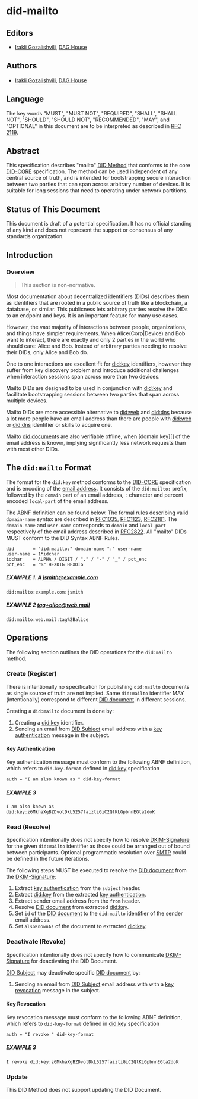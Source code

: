 # did-mailto

## Editors

- [Irakli Gozalishvili](https://github.com/Gozala), [DAG House](https://dag.house/)

## Authors

- [Irakli Gozalishvili](https://github.com/Gozala), [DAG House](https://dag.house/)

## Language

The key words "MUST", "MUST NOT", "REQUIRED", "SHALL", "SHALL NOT", "SHOULD", "SHOULD NOT", "RECOMMENDED", "MAY", and "OPTIONAL" in this document are to be interpreted as described in [RFC 2119](https://datatracker.ietf.org/doc/html/rfc2119).

## Abstract

This specification describes "mailto" [DID Method] that
conforms to the core [DID-CORE] specification. The method can be used independent of any central source of truth, and is intended for bootstrapping secure interaction between two parties that can span across arbitrary number of devices. It is suitable for long sessions that need to operating under network partitions.

## Status of This Document

This document is draft of a potential specification. It has no official standing of any kind and does not represent the support or consensus of any standards organization.

## Introduction

### Overview

> This section is non-normative.

Most documentation about decentralized identifiers (DIDs) describes them as identifiers that are rooted in a public source of truth like a blockchain, a database, or similar. This publicness lets arbitrary parties resolve the DIDs to an endpoint and keys. It is an important feature for many use cases.

However, the vast majority of interactions between people, organizations, and things have simpler requirements. When Alice(Corp|Device) and Bob want to interact, there are exactly and only 2 parties in the world who should care: Alice and Bob. Instead of arbitrary parties needing to resolve their DIDs, only Alice and Bob do.

One to one interactions are excellent fit for [did:key] identifiers, however they suffer from key discovery problem and introduce additional challenges when interaction sessions span across more than two devices.

Mailto DIDs are designed to be used in conjunction with [did:key] and facilitate bootstrapping sessions between two parties that span across multiple devices.

Mailto DIDs are more accessible alternative to [did:web] and [did:dns] because a lot more people have an email address than there are people with [did:web] or [did:dns] identifier or skills to acquire one.

Mailto [did document]s are also verifiable offline, when [domain key][] of the email address is known, implying significantly less network requests than with most other DIDs.

## The `did:mailto` Format

The format for the `did:key` method conforms to the [DID-CORE] specification and is encoding of the [email address]. It consists of the `did:mailto:` prefix, followed by the `domain` part of an email address, `:` character and percent encoded `local-part` of the email address.

The ABNF definition can be found below. The formal rules describing valid `domain-name` syntax are described in [RFC1035], [RFC1123], [RFC2181]. The `domain-name` and `user-name` corresponds to `domain` and `local-part` respectively of the email address described in [RFC2822]. All "mailto" DIDs MUST conform to the DID Syntax ABNF Rules.

```abnf
did       = "did:mailto:" domain-name ":" user-name
user-name = 1*idchar
idchar    = ALPHA / DIGIT / "." / "-" / "_" / pct_enc
pct_enc   = "%" HEXDIG HEXDIG
```

##### EXAMPLE 1. A <jsmith@example.com>

```
did:mailto:example.com:jsmith
```

##### EXAMPLE 2 <tag+alice@web.mail>

```
did:mailto:web.mail:tag%2Balice
```

## Operations

The following section outlines the DID operations for the `did:mailto` method.

### Create (Register)

There is intentionally no specification for publishing `did:mailto` documents as single source of truth are not implied. Same `did:mailto` identifier MAY (intentionally) correspond to different [DID document] in different sessions.

Creating a `did:mailto` document is done by:

1. Creating a [did:key] identifier.
2. Sending an email from [DID Subject] email address with a [key authentication] message in the subject.

#### Key Authentication

Key authentication message must conform to the following ABNF definition, which refers to `did-key-format` defined in [did:key] specification

```abnf
auth = "I am also known as " did-key-format
```

##### EXAMPLE 3

```
I am also known as did:key:z6MkhaXgBZDvotDkL5257faiztiGiC2QtKLGpbnnEGta2doK
```

### Read (Resolve)

Specification intentionally does not specify how to resolve [DKIM-Signature] for the given `did:mailto` identifier as those could be arranged out of bound between participants. Optional programmatic resolution over [SMTP] could be defined in the future iterations.

The following steps MUST be executed to resolve the [DID document] from the [DKIM-Signature]:

1. Extract [key authentication] from the `subject` header.
1. Extract [did:key] from the extracted [key authentication].
1. Extract sender email address from the `from` header.
1. Resolve [DID document] from extracted [did:key].
1. Set `id` of the [DID document] to the `did:mailto` identifier of the sender email address.
1. Set `alsoKnownAs` of the document to extracted [did:key].

### Deactivate (Revoke)

Specification intentionally does not specify how to communicate [DKIM-Signature] for deactivating the DID Document.

[DID Subject] may deactivate specific [DID document] by:

1. Sending an email from [DID Subject] email address with with a [key revocation] message in the subject.

#### Key Revocation

Key revocation message must conform to the following ABNF definition, which refers to `did-key-format` defined in [did:key] specification

```abnf
auth = "I revoke " did-key-format
```

##### EXAMPLE 3

```
I revoke did:key:z6MkhaXgBZDvotDkL5257faiztiGiC2QtKLGpbnnEGta2doK
```

### Update

This DID Method does not support updating the DID Document.

[did subject]: https://www.w3.org/TR/did-core/#did-subject
[did method]: https://w3c-ccg.github.io/did-spec/#specific-did-method-schemes
[did-core]: https://w3c-ccg.github.io/did-spec/
[did document]: https://www.w3.org/TR/did-core/#dfn-did-documents
[did:key]: https://w3c-ccg.github.io/did-method-key/
[did:web]: https://w3c-ccg.github.io/did-method-web/
[did:dns]: https://danubetech.github.io/did-method-dns/
[email address]: https://www.rfc-editor.org/rfc/rfc2822.html#section-3.4.1
[rfc2822]: https://www.rfc-editor.org/rfc/rfc2822.html#section-3.4.1
[rfc1035]: https://www.rfc-editor.org/rfc/rfc1035
[rfc1123]: https://www.rfc-editor.org/rfc/rfc1123
[rfc2181]: https://www.rfc-editor.org/rfc/rfc2181
[key authentication]: #Key_Authentication
[key revocation]: #Key_Revocation
[dkim-signature]: https://en.wikipedia.org/wiki/DomainKeys_Identified_Mail
[smtp]: https://en.wikipedia.org/wiki/Simple_Mail_Transfer_Protocol

